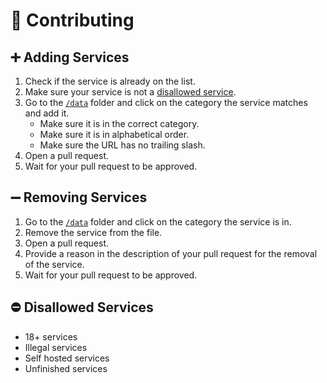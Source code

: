 # 🤝 Contributing

## ➕ Adding Services
1. Check if the service is already on the list.
2. Make sure your service is not a [disallowed service](#-disallowed-services).
3. Go to the [`/data`](https://github.com/free-for-life/free-for-life/tree/main/data) folder and click on the category the service matches and add it.
    - Make sure it is in the correct category.
    - Make sure it is in alphabetical order.
    - Make sure the URL has no trailing slash.
4. Open a pull request.
5. Wait for your pull request to be approved.

## ➖ Removing Services
1. Go to the [`/data`](https://github.com/free-for-life/free-for-life/tree/main/data) folder and click on the category the service is in.
2. Remove the service from the file.
3. Open a pull request.
4. Provide a reason in the description of your pull request for the removal of the service.
5. Wait for your pull request to be approved.

## ⛔ Disallowed Services
- 18+ services
- Illegal services
- Self hosted services
- Unfinished services
